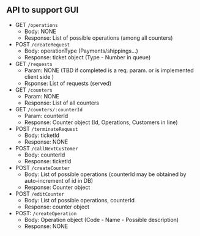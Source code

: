 ## API to support GUI
<!-- Endpoints are meant to be preceded by /api (/operations == /api/operations)-->
- GET `/operations`
  - Body: NONE
  - Response: List of possible operations (among all counters)
- POST `/createRequest`
  - Body: operationType (Payments/shippings...)
  - Response: ticket object (Type - Number in queue)
- GET `/requests`
  - Param: NONE (TBD if completed is a req. param. or is implemented client side )
  - Rsponse: List of requests (served)
- GET `/counters`
  - Param: NONE
  - Response: List of all counters
- GET `/counters/:counterId`
  - Param: counterId
  - Response: Counter object (Id, Operations, Customers in line)
- POST `/terminateRequest`
  - Body: ticketId
  - Response: NONE
- POST `/callNextCustomer`
  - Body: counterId
  - Response: ticketId <!-- Of called customer -->
- POST `/createCounter`
  - Body: List of possible operations (counterId may be obtained by auto-increment of id in DB)
  - Response: Counter object
- POST `/editCounter`
  - Body: List of possible operations, counterId
  - Response: counter object
- POST: `/createOperation`
  - Body: Operation object (Code - Name - Possible description)
  - Response: NONE

<!-- API does not include possible DELETE needed -->